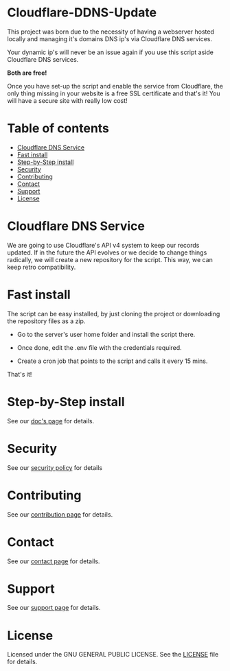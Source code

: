 # Cloudflare-DDNS-Update

This project was born due to the necessity of having a webserver hosted locally
and managing it's domains DNS ip's via Cloudflare DNS services.

Your dynamic ip's will never be an issue again if you use this script aside
Cloudflare DNS services.

**Both are free!**

Once you have set-up the script and enable the service from Cloudflare, the only
thing missing in your website is a free SSL certificate and that's it! You will
have a secure site with really low cost!


# Table of contents
- [Cloudflare DNS Service](#cloudflare-dns-service)
- [Fast install](#fast-install)
- [Step-by-Step install](#step-by-step-install)
- [Security](#security)
- [Contributing](#contributing)
- [Contact](#contact)
- [Support](#support)
- [License](#license)


# Cloudflare DNS Service

We are going to use Cloudflare's API v4 system to keep our records updated. If in
the future the API evolves or we decide to change things radically, we will create
a new repository for the script. This way, we can keep retro compatibility.


# Fast install

The script can be easy installed, by just cloning the project or downloading the
repository files as a zip.

- Go to the server's user home folder and install the script there.

- Once done, edit the .env file with the credentials required.

- Create a cron job that points to the script and calls it every 15 mins.

That's it!


# Step-by-Step install

See our [doc's page](https://github.com/juanmcortez/Cloudflare-DDNS-Update/blob/master/STEPBYSTEP.md) for details.


# Security

See our [security policy](https://github.com/juanmcortez/Cloudflare-DDNS-Update/blob/master/SECURITY.md) for details


# Contributing

See our [contribution page](https://github.com/juanmcortez/Cloudflare-DDNS-Update/blob/master/CONTRIBUTING.md) for details.


# Contact

See our [contact page](https://github.com/juanmcortez/Cloudflare-DDNS-Update/blob/master/CONTACT.md) for details.


# Support

See our [support page](https://github.com/juanmcortez/Cloudflare-DDNS-Update/blob/master/SUPPORT.md) for details.

# License

Licensed under the GNU GENERAL PUBLIC LICENSE. See the [LICENSE](https://github.com/juanmcortez/Cloudflare-DDNS-Update/blob/master/LICENSE) file for details.
